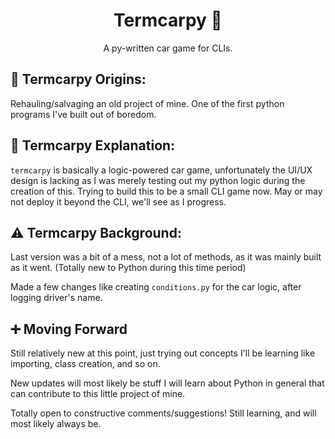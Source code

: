 <h1 align="center">Termcarpy 🐍</h1>
<p align="center">A py-written car game for CLIs.</p>

## 🐣 Termcarpy Origins:

Rehauling/salvaging an old project of mine. One of the first python programs I've built out of boredom.

## 📝 Termcarpy Explanation:
`termcarpy` is basically a logic-powered car game, unfortunately the UI/UX design is lacking as I was merely testing out my python logic during the creation of this. Trying to build this to be a small CLI game now. May or may not deploy it beyond the CLI, we'll see as I progress.

## ⚠ Termcarpy Background:
Last version was a bit of a mess, not a lot of methods, as it was mainly built as it went. 
(Totally new to Python during this time period) 



Made a few changes like creating `conditions.py` for the car logic, after logging driver's name.

## ➕ Moving Forward
Still relatively new at this point, just trying out concepts I'll be learning like importing, class creation, and so on.

New updates will most likely be stuff I will learn about Python in general that can contribute to this little project of mine.

Totally open to constructive comments/suggestions! Still learning, and will most likely always be.
